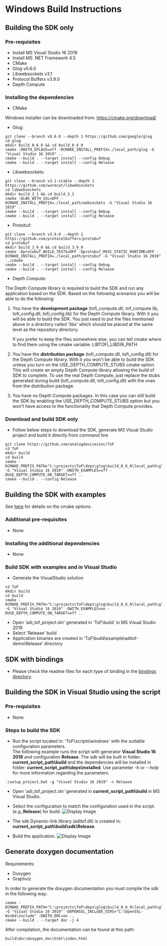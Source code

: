 # Windows Build Instructions


## Building the SDK only

### Pre-requisites
* Install MS Visual Studio 16 2019
* Install MS .NET Framework 4.5
* CMake
* Glog v0.6.0
* Libwebsockets v3.1
* Protocol Buffers v3.9.0
* Depth Compute

### Installing the dependencies
* CMake

Windows installer can be downloaded from: https://cmake.org/download/

* Glog:
```console
git clone --branch v0.6.0 --depth 1 https://github.com/google/glog
cd glog
mkdir build_0_6_0 && cd build_0_6_0
cmake -DWITH_GFLAGS=off -DCMAKE_INSTALL_PREFIX=./local_path/glog -G "Visual Studio 16 2019" ..
cmake --build . --target install --config Debug
cmake --build . --target install --config Release
```

* Libwebsockets:
```console
git clone --branch v3.1-stable --depth 1 https://github.com/warmcat/libwebsockets
cd libwebsockets
mkdir build_3_1 && cd build_3_1
cmake -DLWS_WITH_SSL=OFF -DCMAKE_INSTALL_PREFIX=./local_path/websockets -G "Visual Studio 16 2019" ..
cmake --build . --target install --config Debug
cmake --build . --target install --config Release
```

* Protobuf:
```console
git clone --branch v3.9.0 --depth 1 https://github.com/protocolbuffers/protobuf
cd protobuf
mkdir build_3_9_0 && cd build_3_9_0
cmake -Dprotobuf_BUILD_TESTS=OFF -Dprotobuf_MSVC_STATIC_RUNTIME=OFF -DCMAKE_INSTALL_PREFIX=./local_path/protobuf -G "Visual Studio 16 2019" ../cmake
cmake --build . --target install --config Debug
cmake --build . --target install --config Release
```

* Depth Compute:

The Depth Compute library is required to build the SDK and run any application based on the SDK.
Based on the following scenarios you will be able to do the following:

1. You have the **development package** (tofi_compute.dll, tof_compute.lib, tofi_config.dll, tofi_config.lib) for the Depth Compute library. With it you will be able to build the SDK. You just need to put the files mentioned above in a directory called 'libs' which should be placed at the same level as the repository directory.

    If you prefer to keep the files somewhere else, you can tell cmake where to find them using the cmake variable: LIBTOFI_LIBDIR_PATH

2. You have the **distribution package** (tofi_compute.dll, tofi_config.dll) for the Depth Compute library. With it you won't be able to build the SDK unless you turn on the  USE_DEPTH_COMPUTE_STUBS cmake option. This will create an empty Depth Compute library allowing the build of SDK to complete. To use the real Depth Compute, just replace the stubs generated during build (tofi_compute.dll, tofi_config.dll) with the ones from the distribution package.

3. You have no Depth Compute packages. In this case you can still build the SDK by enabling the USE_DEPTH_COMPUTE_STUBS option but you won't have access to the functionality that Depth Compute provides.

### Download and build SDK only
* Follow below steps to download the SDK, generate MS Visual Studio project and build it directly from command line
```console
git clone https://github.com/analogdevicesinc/ToF
cd ToF
mkdir build
cd build
cmake -DCMAKE_PREFIX_PATH="C:\projects\ToF\deps\glog\build_0_6_0\local_path\glog;C:\projects\ToF\deps\protobuf\build_3_9_0\local_path\protobuf;C:\projects\ToF\deps\libwebsockets\build_3_1\local_path\websockets" -G "Visual Studio 16 2019" -DWITH_EXAMPLES=off -DUSE_DEPTH_COMPUTE_ON_TARGET=off ..
cmake --build . --config Release
```

## Building the SDK with examples

See [here](../../cmake/readme.md) for details on the cmake options.

### Additional pre-requisites
* None

### Installing the additional dependencies
* None

### Build SDK with examples and in Visual Studio
- Generate the VisualStudio solution
```console
cd ToF
mkdir build
cd build
cmake -DCMAKE_PREFIX_PATH="C:\projects\ToF\deps\glog\build_0_6_0\local_path\glog;C:\projects\ToF\deps\protobuf\build_3_9_0\local_path\protobuf;C:\projects\ToF\deps\libwebsockets\build_3_1\local_path\websockets" -G "Visual Studio 16 2019" -DWITH_EXAMPLES=on -DUSE_DEPTH_COMPUTE_ON_TARGET=off ..
```
- Open 'adi_tof_project.sln' generated in 'ToF\build' in MS Visual Studio 2019
- Select 'Release' build
- Application binaries are created in 'ToF\build\example\aditof-demo\Release' directory


## SDK with bindings

- Please check the readme files for each type of binding in the [bindings directory](../../bindings).


## Building the SDK in Visual Studio using the script

### Pre-requisites
* None

### Steps to build the SDK
- Run the script located in: 'ToF\scripts\windows' with the suitable configuration parameters. <br>
The following example runs the script with generator **Visual Studio 16 2019** and configuration **Release**. The sdk will be built in folder: **current_script_path\build** and the dependencies will be installed in folder: **current_script_path\deps\installed**.
Use parameter *-h* or *--help* for more information regarding the parameters. 
```
.\setup_project.bat -g "Visual Studio 16 2019" -c Release
```
- Open 'adi_tof_project.sln' generated in **current_script_path\build** in MS Visual Studio.

- Select the configuration to match the configuration used in the script. (e.g.,**Release**) for build.
![Display Image](/doc/img/configuration_VS.PNG)

- The sdk Dynamic-link library (aditof.dll) is created in: **current_script_path\build\sdk\Release**.

- Build the application.
![Display Image](/doc/img/build_VS.PNG)

## Generate doxygen documentation

Requirements:
* Doxygen
* Graphviz

In order to generate the doxygen documentation you must compile the sdk in the following way:
```console
cmake -DCMAKE_PREFIX_PATH="C:\projects\ToF\deps\glog\build_0_6_0\local_path\glog;C:\projects\ToF\deps\protobuf\build_3_9_0\local_path\protobuf;C:\projects\ToF\deps\libwebsockets\build_3_1\local_path\websockets;C:\projects\ToF\opencv\build" -G "Visual Studio 16 2019" -DOPENSSL_INCLUDE_DIRS="C:\OpenSSL-Win64\include" -DWITH_DOC=on ..
cmake --build . --target doc -j 4
```
After compilation, the documentation can be found at this path:
```console
build\doc\doxygen_doc\html\index.html
```
